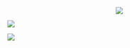 <p align="center">
 <img src="https://p266.p3.n0.cdn.getcloudapp.com/items/d5u9XAGr/847ecbac-ceec-4746-a520-19a26321043c.jpg"/>
</p>

<a href="https://wakatime.com"><img src="https://wakatime.com/share/@matyasjay/0f6ad9d9-58ea-45b8-9dcd-0273039620e7.png" /></a>

<a href="https://wakatime.com"><img src="https://wakatime.com/share/@matyasjay/ae09eefb-63c0-4e45-bd36-fb495ab181b6.png" /></a>

<!---
matyasjay/matyasjay is a ✨ special ✨ repository because its `README.md` (this file) appears on your GitHub profile.
You can click the Preview link to take a look at your changes.
--->
